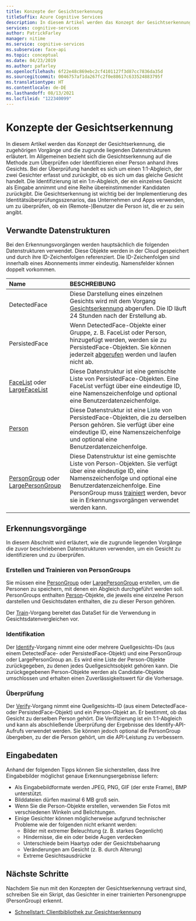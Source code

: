 ```yaml
---
title: Konzepte der Gesichtserkennung
titleSuffix: Azure Cognitive Services
description: In diesem Artikel werden das Konzept der Gesichtserkennung, die zugehörigen Vorgänge und die zugrunde liegenden Datenstrukturen erläutert.
services: cognitive-services
author: PatrickFarley
manager: nitime
ms.service: cognitive-services
ms.subservice: face-api
ms.topic: conceptual
ms.date: 04/23/2019
ms.author: pafarley
ms.openlocfilehash: 6f22e48c869ebc2cf4101127f3d87cc7836da35d
ms.sourcegitcommit: 0046757af1da267fc2f0e88617c633524883795f
ms.translationtype: HT
ms.contentlocale: de-DE
ms.lasthandoff: 08/13/2021
ms.locfileid: "122340099"
---
```

# <a name="face-recognition-concepts"></a>Konzepte der Gesichtserkennung

In diesem Artikel werden das Konzept der Gesichtserkennung, die zugehörigen Vorgänge und die zugrunde liegenden Datenstrukturen erläutert. Im Allgemeinen bezieht sich die Gesichtserkennung auf die Methode zum Überprüfen oder Identifizieren einer Person anhand ihres Gesichts. Bei der Überprüfung handelt es sich um einen 1:1-Abgleich, der zwei Gesichter erfasst und zurückgibt, ob es sich um das gleiche Gesicht handelt. Die Identifizierung ist ein 1:n-Abgleich, der ein einzelnes Gesicht als Eingabe annimmt und eine Reihe übereinstimmender Kandidaten zurückgibt. Die Gesichtserkennung ist wichtig bei der Implementierung des Identitätsüberprüfungsszenarios, das Unternehmen und Apps verwenden, um zu überprüfen, ob ein (Remote-)Benutzer die Person ist, die er zu sein angibt.

## <a name="related-data-structures"></a>Verwandte Datenstrukturen

Bei den Erkennungsvorgängen werden hauptsächlich die folgenden Datenstrukturen verwendet. Diese Objekte werden in der Cloud gespeichert und durch ihre ID-Zeichenfolgen referenziert. Die ID-Zeichenfolgen sind innerhalb eines Abonnements immer eindeutig. Namensfelder können doppelt vorkommen.

|Name|BESCHREIBUNG|
|:--|:--|
|DetectedFace| Diese Darstellung eines einzelnen Gesichts wird mit dem Vorgang [Gesichtserkennung](../Face-API-How-to-Topics/HowtoDetectFacesinImage.md) abgerufen. Die ID läuft 24 Stunden nach der Erstellung ab.|
|PersistedFace| Wenn DetectedFace-Objekte einer Gruppe, z. B. FaceList oder Person, hinzugefügt werden, werden sie zu PersistedFace-Objekten. Sie können jederzeit [abgerufen](https://westus.dev.cognitive.microsoft.com/docs/services/563879b61984550e40cbbe8d/operations/563879b61984550f3039524c) werden und laufen nicht ab.|
|[FaceList](https://westus.dev.cognitive.microsoft.com/docs/services/563879b61984550e40cbbe8d/operations/563879b61984550f3039524b) oder [LargeFaceList](https://westus.dev.cognitive.microsoft.com/docs/services/563879b61984550e40cbbe8d/operations/5a157b68d2de3616c086f2cc)| Diese Datenstruktur ist eine gemischte Liste von PersistedFace-Objekten. Eine FaceList verfügt über eine eindeutige ID, eine Namenszeichenfolge und optional eine Benutzerdatenzeichenfolge.|
|[Person](https://westus.dev.cognitive.microsoft.com/docs/services/563879b61984550e40cbbe8d/operations/563879b61984550f3039523c)| Diese Datenstruktur ist eine Liste von PersistedFace-Objekten, die zu derselben Person gehören. Sie verfügt über eine eindeutige ID, eine Namenszeichenfolge und optional eine Benutzerdatenzeichenfolge.|
|[PersonGroup](https://westus.dev.cognitive.microsoft.com/docs/services/563879b61984550e40cbbe8d/operations/563879b61984550f30395244) oder [LargePersonGroup](https://westus.dev.cognitive.microsoft.com/docs/services/563879b61984550e40cbbe8d/operations/599acdee6ac60f11b48b5a9d)| Diese Datenstruktur ist eine gemischte Liste von Person-Objekten. Sie verfügt über eine eindeutige ID, eine Namenszeichenfolge und optional eine Benutzerdatenzeichenfolge. Eine PersonGroup muss [trainiert](https://westus.dev.cognitive.microsoft.com/docs/services/563879b61984550e40cbbe8d/operations/563879b61984550f30395249) werden, bevor sie in Erkennungsvorgängen verwendet werden kann.|

## <a name="recognition-operations"></a>Erkennungsvorgänge

In diesem Abschnitt wird erläutert, wie die zugrunde liegenden Vorgänge die zuvor beschriebenen Datenstrukturen verwenden, um ein Gesicht zu identifizieren und zu überprüfen.

### <a name="persongroup-creation-and-training"></a>Erstellen und Trainieren von PersonGroups

Sie müssen eine [PersonGroup](https://westus.dev.cognitive.microsoft.com/docs/services/563879b61984550e40cbbe8d/operations/563879b61984550f30395244) oder [LargePersonGroup](https://westus.dev.cognitive.microsoft.com/docs/services/563879b61984550e40cbbe8d/operations/599acdee6ac60f11b48b5a9d) erstellen, um die Personen zu speichern, mit denen ein Abgleich durchgeführt werden soll. PersonGroups enthalten [Person](https://westus.dev.cognitive.microsoft.com/docs/services/563879b61984550e40cbbe8d/operations/563879b61984550f3039523c)-Objekte, die jeweils eine einzelne Person darstellen und Gesichtsdaten enthalten, die zu dieser Person gehören.

Der [Train](https://westus.dev.cognitive.microsoft.com/docs/services/563879b61984550e40cbbe8d/operations/563879b61984550f30395249)-Vorgang bereitet das DataSet für die Verwendung in Gesichtsdatenvergleichen vor.

### <a name="identification"></a>Identifikation

Der [Identify](https://westus.dev.cognitive.microsoft.com/docs/services/563879b61984550e40cbbe8d/operations/563879b61984550f30395239)-Vorgang nimmt eine oder mehrere Quellgesichts-IDs (aus einem DetectedFace- oder PersistedFace-Objekt) und eine PersonGroup oder LargePersonGroup an. Es wird eine Liste der Person-Objekte zurückgegeben, zu denen jedes Quellgesichtsobjekt gehören kann. Die zurückgegebenen Person-Objekte werden als Candidate-Objekte umschlossen und erhalten einen Zuverlässigkeitswert für die Vorhersage.


### <a name="verification"></a>Überprüfung

Der [Verify](https://westus.dev.cognitive.microsoft.com/docs/services/563879b61984550e40cbbe8d/operations/563879b61984550f3039523a)-Vorgang nimmt eine Quellgesichts-ID (aus einem DetectedFace- oder PersistedFace-Objekt) und ein Person-Objekt an. Er bestimmt, ob das Gesicht zu derselben Person gehört. Die Verifizierung ist ein 1:1-Abgleich und kann als abschließende Überprüfung der Ergebnisse des Identify-API-Aufrufs verwendet werden. Sie können jedoch optional die PersonGroup übergeben, zu der die Person gehört, um die API-Leistung zu verbessern.


## <a name="input-data"></a>Eingabedaten

Anhand der folgenden Tipps können Sie sicherstellen, dass Ihre Eingabebilder möglichst genaue Erkennungsergebnisse liefern:

* Als Eingabebildformate werden JPEG, PNG, GIF (der erste Frame), BMP unterstützt.
* Bilddateien dürfen maximal 6 MB groß sein.
* Wenn Sie die Person-Objekte erstellen, verwenden Sie Fotos mit verschiedenen Winkeln und Belichtungen.
* Einige Gesichter können möglicherweise aufgrund technischer Probleme wie der folgenden nicht erkannt werden:
  * Bilder mit extremer Beleuchtung (z. B. starkes Gegenlicht)
  * Hindernisse, die ein oder beide Augen verdecken
  * Unterschiede beim Haartyp oder der Gesichtsbehaarung
  * Veränderungen am Gesicht (z. B. durch Alterung)
  * Extreme Gesichtsausdrücke

## <a name="next-steps"></a>Nächste Schritte

Nachdem Sie nun mit den Konzepten der Gesichtserkennung vertraut sind, schreiben Sie ein Skript, das Gesichter in einer trainierten Personengruppe (PersonGroup) erkennt.

* [Schnellstart: Clientbibliothek zur Gesichtserkennung](../Quickstarts/client-libraries.md)